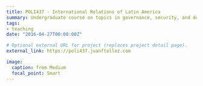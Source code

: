 ```yaml
---
title: POLI437 - International Relations of Latin America
summary: Undergraduate course on topics in governance, security, and development in Latin America
tags:
- teaching
date: "2016-04-27T00:00:00Z"

# Optional external URL for project (replaces project detail page).
external_link: https://poli437.juanftellez.com

image:
  caption: from Medium
  focal_point: Smart
---
```

